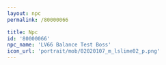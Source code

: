 ```yaml
---
layout: npc
permalink: /80000066

title: Npc
id: '80000066'
npc_name: 'LV66 Balance Test Boss'
icon_url: 'portrait/mob/02020107_m_lslime02_p.png'
---
```

